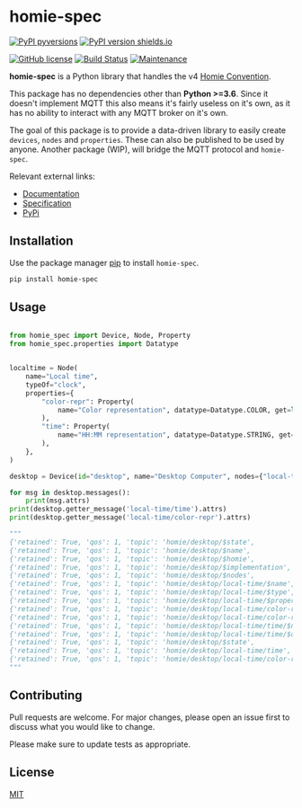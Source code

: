 # homie-spec

[![PyPI pyversions](https://img.shields.io/pypi/pyversions/homie-spec.svg?style=flat-square)](https://pypi.python.org/pypi/homie-spec/)
[![PyPI version shields.io](https://img.shields.io/pypi/v/homie-spec.svg?style=flat-square)](https://pypi.python.org/pypi/homie-spec/)

[![GitHub license](https://img.shields.io/github/license/Qu4tro/homie-spec.svg?style=flat-square)](https://github.com/Qu4tro/homie-spec/blob/master/LICENSE)
[![Build Status](https://img.shields.io/travis/Qu4tro/homie-spec/master?style=flat-square)](https://travis-ci.com/Qu4tro/homie-spec)
[![Maintenance](https://img.shields.io/badge/Maintained%3F-yes-green.svg?style=flat-square)](https://GitHub.com/Qu4tro/homie-spec/graphs/commit-activity)

**homie-spec** is a Python library that handles the v4 [Homie Convention](https://homieiot.github.io/).

This package has no dependencies other than **Python >=3.6**. Since it doesn't implement MQTT this also means it's fairly useless on it's own, as it has no ability to interact with any MQTT broker on it's own.

The goal of this package is to provide a data-driven library to easily create `devices`, `nodes` and `properties`. These can also be published to be used by anyone.
Another package (WIP), will bridge the MQTT protocol and `homie-spec`.

Relevant external links:
  - [Documentation](https://qu4tro.github.io/homie-spec/)
  - [Specification](https://homieiot.github.io/specification/spec-core-v4_0_0/#)
  - [PyPi](https://pypi.org/project/homie-spec/)

## Installation

Use the package manager [pip](https://pip.pypa.io/en/stable/) to install `homie-spec`.

```bash
pip install homie-spec
```

## Usage

```python

from homie_spec import Device, Node, Property
from homie_spec.properties import Datatype


localtime = Node(
    name="Local time",
    typeOf="clock",
    properties={
        "color-repr": Property(
            name="Color representation", datatype=Datatype.COLOR, get=lambda: "233,102,23"
        ),
        "time": Property(
            name="HH:MM representation", datatype=Datatype.STRING, get=lambda: "20:20"
        ),
    },
)

desktop = Device(id="desktop", name="Desktop Computer", nodes={"local-time": localtime})

for msg in desktop.messages():
    print(msg.attrs)
print(desktop.getter_message('local-time/time').attrs)
print(desktop.getter_message('local-time/color-repr').attrs)

"""
{'retained': True, 'qos': 1, 'topic': 'homie/desktop/$state',                          'payload': 'init'}
{'retained': True, 'qos': 1, 'topic': 'homie/desktop/$name',                           'payload': 'Desktop Computer'}
{'retained': True, 'qos': 1, 'topic': 'homie/desktop/$homie',                          'payload': '4.0.0'}
{'retained': True, 'qos': 1, 'topic': 'homie/desktop/$implementation',                 'payload': 'homie-spec'}
{'retained': True, 'qos': 1, 'topic': 'homie/desktop/$nodes',                          'payload': 'local-time'}
{'retained': True, 'qos': 1, 'topic': 'homie/desktop/local-time/$name',                'payload': 'Local time'}
{'retained': True, 'qos': 1, 'topic': 'homie/desktop/local-time/$type',                'payload': 'clock'}
{'retained': True, 'qos': 1, 'topic': 'homie/desktop/local-time/$properties',          'payload': 'color-repr,time'}
{'retained': True, 'qos': 1, 'topic': 'homie/desktop/local-time/color-repr/$name',     'payload': 'Color representation'}
{'retained': True, 'qos': 1, 'topic': 'homie/desktop/local-time/color-repr/$datatype', 'payload': 'color'}
{'retained': True, 'qos': 1, 'topic': 'homie/desktop/local-time/time/$name',           'payload': 'HH:MM representation'}
{'retained': True, 'qos': 1, 'topic': 'homie/desktop/local-time/time/$datatype',       'payload': 'string'}
{'retained': True, 'qos': 1, 'topic': 'homie/desktop/$state',                          'payload': 'ready'}
{'retained': True, 'qos': 1, 'topic': 'homie/desktop/local-time/time',                 'payload': '20:20'}
{'retained': True, 'qos': 1, 'topic': 'homie/desktop/local-time/color-repr',           'payload': '233,102,23'}
"""
```

## Contributing
Pull requests are welcome. For major changes, please open an issue first to discuss what you would like to change.

Please make sure to update tests as appropriate.

## License
[MIT](https://choosealicense.com/licenses/mit/)
